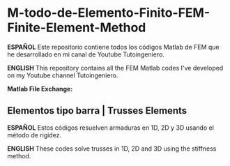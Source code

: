 # M-todo-de-Elemento-Finito-FEM-Finite-Element-Method
**ESPAÑOL**
Este repositorio contiene todos los códigos Matlab de FEM que he desarrollado en mi canal de Youtube Tutoingeniero.

**ENGLISH**
This repository contains all the FEM Matlab codes I've developed on my Youtube channel Tutoingeniero.

**Matlab File Exchange:**

## Elementos tipo barra | Trusses Elements
**ESPAÑOL**
Estos códigos resuelven armaduras en 1D, 2D y 3D usando el método de rigidez.

**ENGLISH**
These codes solve trusses in 1D, 2D and 3D using the stiffness method.
